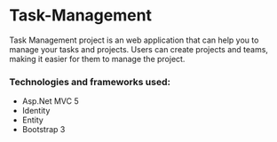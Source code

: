 # Task-Management

Task Management project is an web application that can help you to manage your tasks and projects. 
Users can create projects and teams, making it easier for them to manage the project.

### Technologies and frameworks used:
 - Asp.Net MVC 5 
 - Identity
 - Entity
 - Bootstrap 3
 
